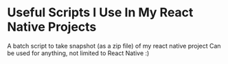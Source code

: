 
# Useful Scripts I Use In My React Native Projects

A batch script to take snapshot (as a zip file) of my react native project
Can be used for anything, not limited to React Native :)


